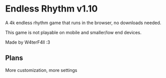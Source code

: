# Endless Rhythm v1.10

A 4k endless rhythm game that runs in the browser, no downloads needed.

This game is not playable on mobile and smaller/low end devices.

Made by W4terF4ll :3

## Plans

More customization, more settings
